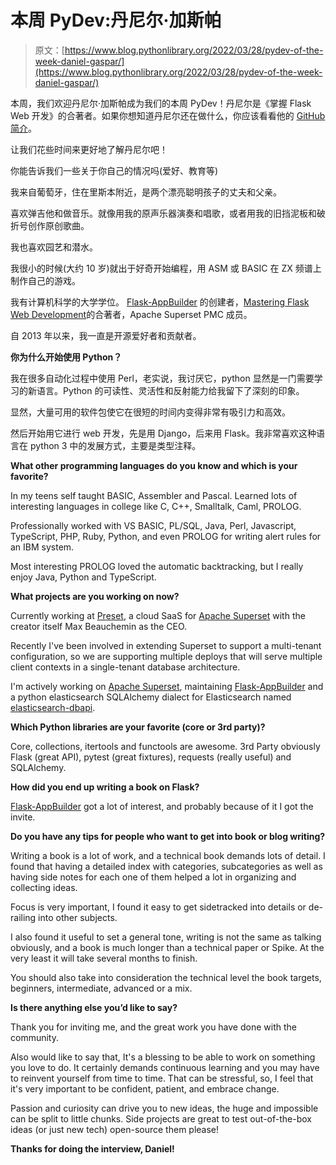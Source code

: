 # 本周 PyDev:丹尼尔·加斯帕

> 原文：[https://www.blog.pythonlibrary.org/2022/03/28/pydev-of-the-week-daniel-gaspar/](https://www.blog.pythonlibrary.org/2022/03/28/pydev-of-the-week-daniel-gaspar/)

本周，我们欢迎丹尼尔·加斯帕成为我们的本周 PyDev！丹尼尔是《掌握 Flask Web 开发》的合著者。如果你想知道丹尼尔还在做什么，你应该看看他的 [GitHub 简介](https://github.com/dpgaspar)。

让我们花些时间来更好地了解丹尼尔吧！

你能告诉我们一些关于你自己的情况吗(爱好、教育等)

我来自葡萄牙，住在里斯本附近，是两个漂亮聪明孩子的丈夫和父亲。

喜欢弹吉他和做音乐。就像用我的原声乐器演奏和唱歌，或者用我的旧挡泥板和破折号创作原创歌曲。

我也喜欢园艺和潜水。

我很小的时候(大约 10 岁)就出于好奇开始编程，用 ASM 或 BASIC 在 ZX 频谱上制作自己的游戏。

我有计算机科学的大学学位。 [Flask-AppBuilder](https://github.com/dpgaspar/Flask-AppBuilder) 的创建者，[Mastering Flask Web Development](https://www.packtpub.com/product/mastering-flask-web-development-second-edition/9781788995405)的合著者，Apache Superset PMC 成员。

自 2013 年以来，我一直是开源爱好者和贡献者。

**你为什么开始使用 Python？**

我在很多自动化过程中使用 Perl，老实说，我讨厌它，python 显然是一门需要学习的新语言。Python 的可读性、灵活性和反射能力给我留下了深刻的印象。

显然，大量可用的软件包使它在很短的时间内变得非常有吸引力和高效。

然后开始用它进行 web 开发，先是用 Django，后来用 Flask。我非常喜欢这种语言在 python 3 中的发展方式，主要是类型注释。

**What other programming languages do you know and which is your favorite?**

In my teens self taught BASIC, Assembler and Pascal. Learned lots of interesting languages in college like C, C++, Smalltalk, Caml, PROLOG.

Professionally worked with VS BASIC, PL/SQL, Java, Perl, Javascript, TypeScript, PHP, Ruby, Python, and even PROLOG for writing alert rules for an IBM system.

Most interesting PROLOG loved the automatic backtracking, but I really enjoy Java, Python and TypeScript.

**What projects are you working on now?**

Currently working at [Preset](http://www.preset.io/), a cloud SaaS for [Apache Superset](https://superset.apache.org/) with the creator itself Max Beauchemin as the CEO.

Recently I've been involved in extending Superset to support a multi-tenant configuration, so we are supporting multiple deploys that will serve multiple client contexts in a single-tenant database architecture.

I'm actively working on [Apache Superset](https://superset.apache.org/), maintaining [Flask-AppBuilder](https://github.com/dpgaspar/Flask-AppBuilder) and a python elasticsearch SQLAlchemy dialect for Elasticsearch named [elasticsearch-dbapi](https://github.com/preset-io/elasticsearch-dbapi).

**Which Python libraries are your favorite (core or 3rd party)?**

Core, collections, itertools and functools are awesome. 3rd Party obviously Flask (great API), pytest (great fixtures), requests
(really useful) and SQLAlchemy.

**How did you end up writing a book on Flask?**

[Flask-AppBuilder](https://github.com/dpgaspar/Flask-AppBuilder) got a lot of interest, and probably because of it I got the invite.

**Do you have any tips for people who want to get into book or blog writing?**

Writing a book is a lot of work, and a technical book demands lots of detail. I found that having a detailed index with categories, subcategories as well as having side notes for each one of them helped a lot in organizing and collecting ideas.

Focus is very important, I found it easy to get sidetracked into details or de-railing into other subjects.

I also found it useful to set a general tone, writing is not the same as talking obviously, and a book is much longer than a technical paper or Spike. At the very least it will take several months to finish.

You should also take into consideration the technical level the book targets, beginners, intermediate, advanced or a mix.

**Is there anything else you’d like to say?**

Thank you for inviting me, and the great work you have done with the community.

Also would like to say that, It's a blessing to be able to work on something you love to do. It certainly demands continuous learning and you may have to reinvent yourself from time to time. That can be stressful, so, I feel that it's very important to be confident, patient, and embrace change.

Passion and curiosity can drive you to new ideas, the huge and impossible can be split to little chunks. Side projects are great to test out-of-the-box ideas (or just new tech) open-source them please!

**Thanks for doing the interview, Daniel!**